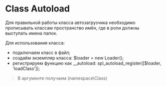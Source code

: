 # Class Autoload

Для правильной работы класса автозагрузчика
необходимо прописывать классам пространство имён,
где в роли должны выступать имена папок.

Для использования класса:
 
* подключаем класс в файл;
* создаём экземпляр класса: $loader = new Loader();
* регистрируем функцию как __autoload: spl_autoload_register([$loader, 'loadClass']);
> В аргументе получаем (namespace\Class)